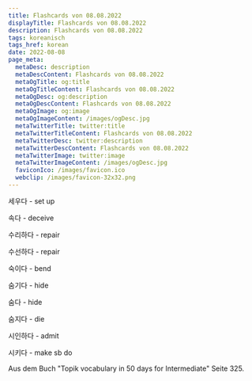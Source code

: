 ```yaml
---
title: Flashcards von 08.08.2022
displayTitle: Flashcards von 08.08.2022
description: Flashcards von 08.08.2022
tags: koreanisch
tags_href: korean
date: 2022-08-08
page_meta:
  metaDesc: description
  metaDescContent: Flashcards von 08.08.2022
  metaOgTitle: og:title
  metaOgTitleContent: Flashcards von 08.08.2022
  metaOgDesc: og:description
  metaOgDescContent: Flashcards von 08.08.2022
  metaOgImage: og:image
  metaOgImageContent: /images/ogDesc.jpg
  metaTwitterTitle: twitter:title
  metaTwitterTitleContent: Flashcards von 08.08.2022
  metaTwitterDesc: twitter:description
  metaTwitterDescContent: Flashcards von 08.08.2022
  metaTwitterImage: twitter:image
  metaTwitterImageContent: /images/ogDesc.jpg
  faviconIco: /images/favicon.ico
  webclip: /images/favicon-32x32.png
---
```


세우다 - set up

속다 - deceive

수리하다 - repair

수선하다 - repair

숙이다 - bend

숨기다 - hide

숨다 - hide

숨지다 - die

시인하다 - admit

시키다 - make sb do

Aus dem Buch "Topik vocabulary in 50 days for Intermediate" Seite 325.
